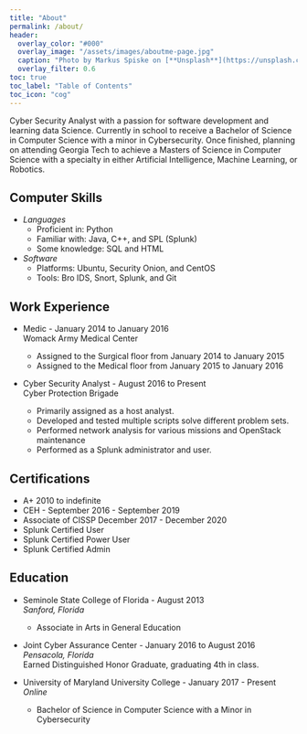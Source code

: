 ```yaml
---
title: "About"
permalink: /about/
header:
  overlay_color: "#000"
  overlay_image: "/assets/images/aboutme-page.jpg"
  caption: "Photo by Markus Spiske on [**Unsplash**](https://unsplash.com)"
  overlay_filter: 0.6
toc: true
toc_label: "Table of Contents"
toc_icon: "cog"
---
```


Cyber Security Analyst with a passion for software development and learning data Science.  Currently in school to receive a Bachelor of Science in Computer Science with a minor in Cybersecurity.  Once finished, planning on attending Georgia Tech to achieve a Masters of Science in Computer Science with a specialty in either Artificial Intelligence, Machine Learning, or Robotics.

## Computer Skills
* *Languages*
  * Proficient in: Python
  * Familiar with: Java, C++, and SPL (Splunk)
  * Some knowledge: SQL and HTML
* *Software*
  * Platforms: Ubuntu, Security Onion, and CentOS
  * Tools: Bro IDS, Snort, Splunk, and Git

## Work Experience
* Medic - January 2014 to January 2016
<br>Womack Army Medical Center
  * Assigned to the Surgical floor from January 2014 to January 2015
  * Assigned to the Medical floor from January 2015 to January 2016

* Cyber Security Analyst - August 2016 to Present
<br>Cyber Protection Brigade
  * Primarily assigned as a host analyst.
  * Developed and tested multiple scripts solve different problem sets.
  * Performed network analysis for various missions and OpenStack maintenance
  * Performed as a Splunk administrator and user.

## Certifications
* A+ 2010 to indefinite
* CEH - September 2016 - September 2019
* Associate of CISSP December 2017 - December 2020
* Splunk Certified User
* Splunk Certified Power User
* Splunk Certified Admin

## Education
* Seminole State College of Florida - August 2013
<br>*Sanford, Florida*
  * Associate in Arts in General Education

* Joint Cyber Assurance Center - January 2016 to August 2016
<br>*Pensacola, Florida*
<br> Earned Distinguished Honor Graduate, graduating 4th in class.

* University of Maryland University College - January 2017 - Present
<br>*Online*
  * Bachelor of Science in Computer Science with a Minor in Cybersecurity
